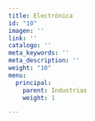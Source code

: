 ```yaml
---
title: Electrónica
id: "10"
imagen: ''
link: ''
catalogo: ''
meta_keywords: ''
meta_description: ''
weight: "10"
menu:
  principal:
    parent: Industrias
    weight: 1

---
```

